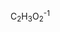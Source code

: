 

C<sub>2</sub>H<sub>3</sub>O<sub>2</sub><sup>-1
<!--stackedit_data:
eyJoaXN0b3J5IjpbLTIwNzg5OTU1MTBdfQ==
-->
